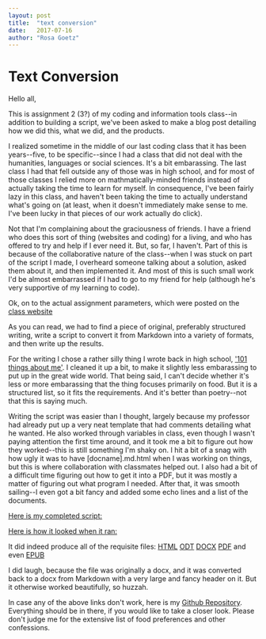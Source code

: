 ```yaml
---
layout: post
title:  "text conversion"
date:   2017-07-16 
author: "Rosa Goetz"
---
```


# Text Conversion 

Hello all, 

This is assignment 2 (3?) of my coding and information tools class--in addition to building a script, we've been asked to make a blog post detailing how we did this, what we did, and the products. 

I realized sometime in the middle of our last coding class that it has been years--five, to be specific--since I had a class that did not deal with the humanities, languages or social sciences. 
It's a bit embarassing. The last class I had that fell outside any of those was in high school, and for most of those classes I relied more on 
mathmatically-minded friends instead of actually taking the time to learn for myself. In consequence, I've been fairly lazy in this class, and 
haven't been taking the time to actually understand what's going on (at least, when it doesn't immediately make sense to me. I've been lucky in that pieces
of our work actually do click). 

Not that I'm complaining about the graciousness of friends. I have a friend who does this sort of thing (websites and coding) for a living, and who has 
offered to try and help if I ever need it. But, so far, I haven't. Part of this is because of the collaborative nature of the class--when I was stuck 
on part of the script I made, I overheard someone talking about a solution, asked them about it, and then implemented it. And most of this is such small work 
I'd be almost embarrassed if I had to go to my friend for help (although he's very supportive of my learning to code). 

Ok, on to the actual assignment parameters, which were posted on the [class website](https://inls161.johndmart.in/assignments/2017/07/16/assignment-3-text-conversion/)

As you can read, we had to find a piece of original, preferably structured writing, write a script to convert it from Markdown into a variety of formats, and then write up the results. 

For the writing I chose a rather silly thing I wrote back in high school, ['101 things about me'](101-things-about-me.md). I cleaned it up a bit, to make it slightly less embarassing
to put up in the great wide world. That being said, I can't decide whether it's less or more embarassing that the thing focuses primarily on food. But it is a structured list, so 
it fits the requirements. And it's better than poetry--not that this is saying much. 

Writing the script was easier than I thought, largely because my professor had already put up a very neat template that had comments detailing what he wanted. 
He also worked through variables in class, even though I wasn't paying attention the first time around, and it took me a bit to figure out how they worked--this is still 
something I'm shaky on. I hit a bit of a snag with how ugly it was to have [docname].md.html when I was working on things, but this is where collaboration with classmates
helped out. I also had a bit of a difficult time figuring out how to get it into a PDF, but it was mostly a matter of figuring out what program I needed. 
After that, it was smooth sailing--I even got a bit fancy and added some echo lines and a list of the documents. 

[Here is my completed script:](https://github.com/rogoetz/rogoetz-convert-documents/blob/master/rogoetz-convert-docs.sh)

[Here is how it looked when it ran:](https://github.com/rogoetz/rogoetz-convert-documents/blob/master/Screen%20Shot%202017-07-16%20at%2011.04.38%20AM.png?raw=true)

It did indeed produce all of the requisite files: 
[HTML](101-things-about-me.html)
[ODT](101-things-about-me.odt)
[DOCX](101-things-about-me.docx)
[PDF](101-things-about-me.pdf)
and even [EPUB](101-things-about-me.epub)

I did laugh, because the file was originally a docx, and it was converted back to a docx from Markdown with a very large and fancy header on it. But it otherwise 
worked beautifully, so huzzah. 

In case any of the above links don't work, here is my [Github Repository](https://github.com/rogoetz/rogoetz-convert-documents). Everything should be in there, 
if you would like to take a closer look. Please don't judge me for the extensive list of food preferences and other confessions. 


